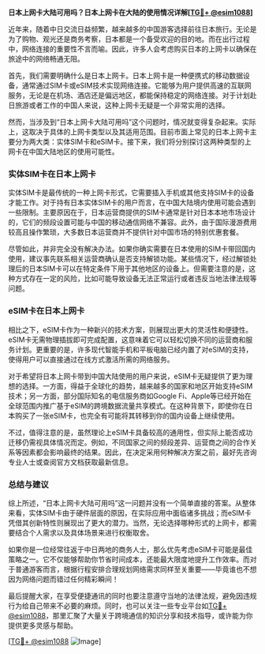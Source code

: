 **日本上网卡大陆可用吗？日本上网卡在大陆的使用情况详解[[TG💪+ @esim1088](https://t.me/s/esim1088)]**

近年来，随着中日交流日益频繁，越来越多的中国游客选择前往日本旅行。无论是为了购物、观光还是商务考察，日本都是一个备受欢迎的目的地。而在出行过程中，网络连接的重要性不言而喻。因此，许多人会考虑购买日本的上网卡以确保在旅途中的网络畅通无阻。

首先，我们需要明确什么是日本上网卡。日本上网卡是一种便携式的移动数据设备，通常通过SIM卡或eSIM技术实现网络连接。它能够为用户提供高速的互联网服务，无论是在机场、酒店还是偏远地区，都能保持稳定的网络连接。对于计划赴日旅游或者工作的中国人来说，这种上网卡无疑是一个非常实用的选择。

然而，当涉及到“日本上网卡大陆可用吗”这个问题时，情况就变得复杂起来。实际上，这取决于具体的上网卡类型以及其适用范围。目前市面上常见的日本上网卡主要分为两大类：实体SIM卡和eSIM卡。接下来，我们将分别探讨这两种类型的上网卡在中国大陆地区的使用可能性。

### 实体SIM卡在日本上网卡

实体SIM卡是最传统的一种上网卡形式，它需要插入手机或其他支持SIM卡的设备才能工作。对于持有日本实体SIM卡的用户而言，在中国大陆境内使用可能会遇到一些限制。主要原因在于，日本运营商提供的SIM卡通常是针对日本本地市场设计的，它们的频段设置可能与中国的移动通信网络不兼容。此外，由于国际漫游费用较高且操作繁琐，大多数日本运营商并不提供针对中国市场的特别优惠套餐。

尽管如此，并非完全没有解决办法。如果你确实需要在日本使用的SIM卡带回国内使用，建议事先联系相关运营商确认是否支持解锁功能。某些情况下，经过解锁处理后的日本SIM卡可以在特定条件下用于其他地区的设备上。但需要注意的是，这种方式存在一定的风险，比如可能导致设备无法正常运行或者违反当地法律法规等问题。

### eSIM卡在日本上网卡

相比之下，eSIM卡作为一种新兴的技术方案，则展现出更大的灵活性和便捷性。eSIM卡无需物理插拔即可完成配置，这意味着它可以轻松切换不同的运营商和服务计划。更重要的是，许多现代智能手机和平板电脑已经内置了对eSIM的支持，使得用户可以直接通过在线方式激活所需的网络服务。

对于希望将日本上网卡带到中国大陆使用的用户来说，eSIM卡无疑提供了更为理想的选择。一方面，得益于全球化的趋势，越来越多的国家和地区开始支持eSIM技术；另一方面，部分国际知名的电信服务商如Google Fi、Apple等已经开始在全球范围内推广基于eSIM的跨境数据流量共享模式。在这种背景下，即使你在日本购买了一张eSIM卡，也完全有可能将其转移到你的国内设备上继续使用。

不过，值得注意的是，虽然理论上eSIM卡具备较高的通用性，但实际上能否成功迁移仍需视具体情况而定。例如，不同国家之间的频段差异、运营商之间的合作关系等因素都会影响最终的结果。因此，在决定采用何种解决方案之前，最好先咨询专业人士或查阅官方文档获取最新信息。

### 总结与建议

综上所述，“日本上网卡大陆可用吗”这一问题并没有一个简单直接的答案。从整体来看，实体SIM卡由于硬件层面的原因，在实际应用中面临诸多挑战；而eSIM卡凭借其创新特性则展现出了更大的潜力。当然，无论选择哪种形式的上网卡，都需要结合个人需求以及具体场景来进行权衡取舍。

如果你是一位经常往返于中日两地的商务人士，那么优先考虑eSIM卡可能是最佳策略之一。它不仅能够帮助你节省时间成本，还能最大限度地提升工作效率。而对于普通游客而言，根据行程安排合理规划网络需求同样至关重要——毕竟谁也不想因为网络问题而错过任何精彩瞬间！

最后提醒大家，在享受便捷通讯的同时也要注意遵守当地的法律法规，避免因违规行为给自己带来不必要的麻烦。同时，也可以关注一些专业平台如[TG💪+ @esim1088](https://t.me/s/esim1088)，那里汇聚了大量关于跨境通信的知识分享和技术指导，或许能为你提供更多灵感与帮助。

[[TG💪+ @esim1088](https://t.me/s/esim1088) ![Image](https://i.postimg.cc/4NQfJmqS/Snipaste-2025-05-13-00-14-12.png)]